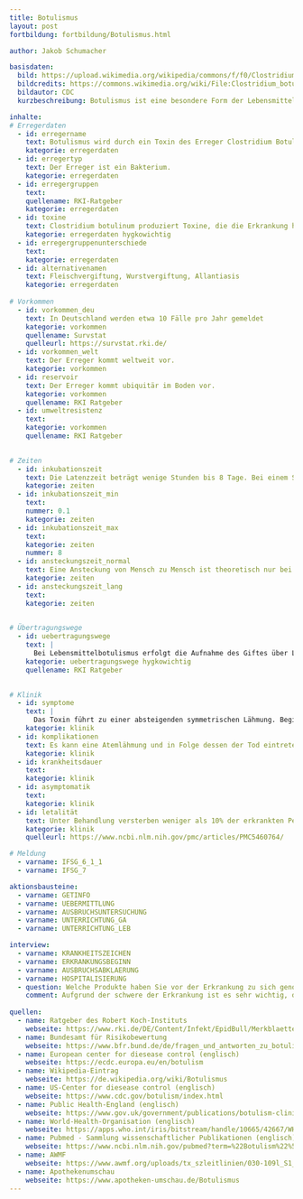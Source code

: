 ```yaml
---
title: Botulismus
layout: post
fortbildung: fortbildung/Botulismus.html

author: Jakob Schumacher

basisdaten:
  bild: https://upload.wikimedia.org/wikipedia/commons/f/f0/Clostridium_botulinum.jpg
  bildcredits: https://commons.wikimedia.org/wiki/File:Clostridium_botulinum.jpg
  bildautor: CDC
  kurzbeschreibung: Botulismus ist eine besondere Form der Lebensmittelvergiftung. Nur in seltenen Fällen kommt es zu einer Infektion.

inhalte:  
# Erregerdaten
  - id: erregername
    text: Botulismus wird durch ein Toxin des Erreger Clostridium Botulinum hervorgerufen. 
    kategorie: erregerdaten
  - id: erregertyp
    text: Der Erreger ist ein Bakterium. 
    kategorie: erregerdaten
  - id: erregergruppen
    text:  
    quellename: RKI-Ratgeber 
    kategorie: erregerdaten
  - id: toxine
    text: Clostridium botulinum produziert Toxine, die die Erkrankung hervorrufen. 
    kategorie: erregerdaten hygkowichtig
  - id: erregergruppenunterschiede
    text: 
    kategorie: erregerdaten
  - id: alternativenamen
    text: Fleischvergiftung, Wurstvergiftung, Allantiasis
    kategorie: erregerdaten
    
# Vorkommen
  - id: vorkommen_deu
    text: In Deutschland werden etwa 10 Fälle pro Jahr gemeldet
    kategorie: vorkommen
    quellename: Survstat
    quelleurl: https://survstat.rki.de/
  - id: vorkommen_welt
    text: Der Erreger kommt weltweit vor.
    kategorie: vorkommen
  - id: reservoir
    text: Der Erreger kommt ubiquitär im Boden vor.
    kategorie: vorkommen
    quellename: RKI Ratgeber
  - id: umweltresistenz
    text: 
    kategorie: vorkommen 
    quellename: RKI Ratgeber 

    
# Zeiten
  - id: inkubationszeit
    text: Die Latenzzeit beträgt wenige Stunden bis 8 Tage. Bei einem Säuglingsbotulismus oder Wundbotulismus beträgt die Inkubationszeit zwischen 4 und 14 Tagen.
    kategorie: zeiten
  - id: inkubationszeit_min
    text: 
    nummer: 0.1
    kategorie: zeiten
  - id: inkubationszeit_max
    text:
    kategorie: zeiten
    nummer: 8
  - id: ansteckungszeit_normal
    text: Eine Ansteckung von Mensch zu Mensch ist theoretisch nur bei Infektionen möglich.
    kategorie: zeiten 
  - id: ansteckungszeit_lang 
    text: 
    kategorie: zeiten

  
# Übertragungswege
  - id: uebertragungswege
    text: | 
      Bei Lebensmittelbotulismus erfolgt die Aufnahme des Giftes über Lebensmittel in denen sich Clostridium boltulinum unter Luftabschluss vermehren kann. Bei Wundbotulismus erfolgt die Infektion meist nach Injektion, z.B. bei Drogengebrauch. Nach der Aufnahme von belasteten Lebensmittel können sich die Erreger im Darm von Nicht-Immunkompetenten vermehren. 
    kategorie: uebertragungswege hygkowichtig
    quellename: RKI Ratgeber
    

# Klinik
  - id: symptome
    text: |
      Das Toxin führt zu einer absteigenden symmetrischen Lähmung. Beginnend mit den Kopfnerven. Die Lähmung dauert monatelang
    kategorie: klinik
  - id: komplikationen
    text: Es kann eine Atemlähmung und in Folge dessen der Tod eintreten.
    kategorie: klinik
  - id: krankheitsdauer
    text: 
    kategorie: klinik
  - id: asymptomatik
    text: 
    kategorie: klinik
  - id: letalität
    text: Unter Behandlung versterben weniger als 10% der erkrankten Personen.
    kategorie: klinik
    quelleurl: https://www.ncbi.nlm.nih.gov/pmc/articles/PMC5460764/

# Meldung
  - varname: IFSG_6_1_1
  - varname: IFSG_7

aktionsbausteine:
  - varname: GETINFO
  - varname: UEBERMITTLUNG
  - varname: AUSBRUCHSUNTERSUCHUNG
  - varname: UNTERRICHTUNG_GA
  - varname: UNTERRICHTUNG_LEB

interview:     
  - varname: KRANKHEITSZEICHEN
  - varname: ERKRANKUNGSBEGINN
  - varname: AUSBRUCHSABKLAERUNG
  - varname: HOSPITALISIERUNG
  - question: Welche Produkte haben Sie vor der Erkrankung zu sich genommen?
    comment: Aufgrund der schwere der Erkrankung ist es sehr wichtig, das betroffene Lebensmittel herauszufinden. 
  
quellen:
  - name: Ratgeber des Robert Koch-Instituts
    webseite: https://www.rki.de/DE/Content/Infekt/EpidBull/Merkblaetter/Ratgeber_Botulismus.html
  - name: Bundesamt für Risikobewertung
    webseite: https://www.bfr.bund.de/de/fragen_und_antworten_zu_botulismus-70355.html  
  - name: European center for diesease control (englisch)
    webseite: https://ecdc.europa.eu/en/botulism
  - name: Wikipedia-Eintrag
    webseite: https://de.wikipedia.org/wiki/Botulismus
  - name: US-Center for diesease control (englisch)
    webseite: https://www.cdc.gov/botulism/index.html
  - name: Public Health-England (englisch)
    webseite: https://www.gov.uk/government/publications/botulism-clinical-and-public-health-management/botulism-clinical-and-public-health-management
  - name: World-Health-Organisation (englisch)
    webseite: https://apps.who.int/iris/bitstream/handle/10665/42667/WHO_CDS_CSR_EPH_2002.23.pdf;jsessionid=23DDE9D9F7F66F977B4701E5D332E6CA?sequence=1
  - name: Pubmed - Sammlung wissenschaftlicher Publikationen (englisch)
    webseite: https://www.ncbi.nlm.nih.gov/pubmed?term=%22Botulism%22%5BMesh%5D
  - name: AWMF
    webseite: https://www.awmf.org/uploads/tx_szleitlinien/030-109l_S1_Botulismus_2017-11.pdf
  - name: Apothekenumschau
    webseite: https://www.apotheken-umschau.de/Botulismus
---
```


